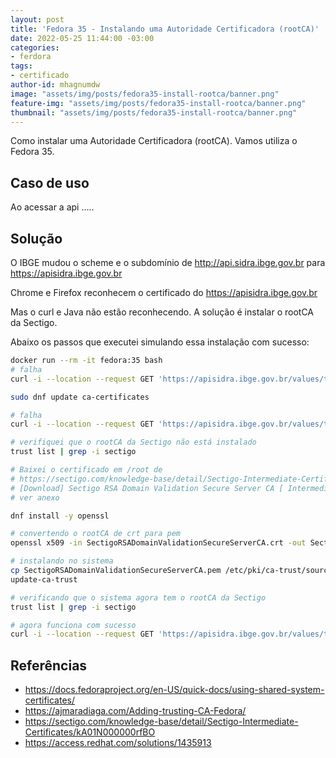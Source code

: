 ```yaml
---
layout: post
title: 'Fedora 35 - Instalando uma Autoridade Certificadora (rootCA)'
date: 2022-05-25 11:44:00 -03:00
categories:
- ferdora
tags:
- certificado
author-id: mhagnumdw
image: "assets/img/posts/fedora35-install-rootca/banner.png"
feature-img: "assets/img/posts/fedora35-install-rootca/banner.png"
thumbnail: "assets/img/posts/fedora35-install-rootca/banner.png"
---
```


Como instalar uma Autoridade Certificadora (rootCA). Vamos utiliza o Fedora 35.

<!--more-->

## Caso de uso

Ao acessar a api .....

## Solução

O IBGE mudou o scheme e o subdomínio de http://api.sidra.ibge.gov.br para https://apisidra.ibge.gov.br

Chrome e Firefox reconhecem o certificado do https://apisidra.ibge.gov.br

Mas o curl e Java não estão reconhecendo. A solução é instalar o rootCA da Sectigo.

Abaixo os passos que executei simulando essa instalação com sucesso:

```bash
docker run --rm -it fedora:35 bash
# falha
curl -i --location --request GET 'https://apisidra.ibge.gov.br/values/t/7063/n1/all/P/202112/v/44/h/n'

sudo dnf update ca-certificates

# falha
curl -i --location --request GET 'https://apisidra.ibge.gov.br/values/t/7063/n1/all/P/202112/v/44/h/n'

# verifiquei que o rootCA da Sectigo não está instalado
trust list | grep -i sectigo

# Baixei o certificado em /root de
# https://sectigo.com/knowledge-base/detail/Sectigo-Intermediate-Certificates/kA01N000000rfBO
# [Download] Sectigo RSA Domain Validation Secure Server CA [ Intermediate ]
# ver anexo

dnf install -y openssl

# convertendo o rootCA de crt para pem
openssl x509 -in SectigoRSADomainValidationSecureServerCA.crt -out SectigoRSADomainValidationSecureServerCA.pem -outform PEM

# instalando no sistema
cp SectigoRSADomainValidationSecureServerCA.pem /etc/pki/ca-trust/source/anchors/
update-ca-trust

# verificando que o sistema agora tem o rootCA da Sectigo
trust list | grep -i sectigo

# agora funciona com sucesso
curl -i --location --request GET 'https://apisidra.ibge.gov.br/values/t/7063/n1/all/P/202112/v/44/h/n'
```

## Referências

- <https://docs.fedoraproject.org/en-US/quick-docs/using-shared-system-certificates/>
- <https://ajmaradiaga.com/Adding-trusting-CA-Fedora/>
- <https://sectigo.com/knowledge-base/detail/Sectigo-Intermediate-Certificates/kA01N000000rfBO>
- <https://access.redhat.com/solutions/1435913>
